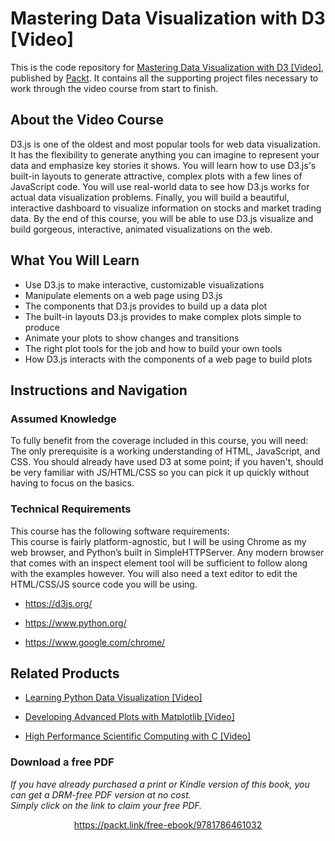 # Mastering Data Visualization with D3 [Video]
This is the code repository for [Mastering Data Visualization with D3 [Video]](https://www.packtpub.com/web-development/mastering-data-visualization-d3-video?utm_source=github&utm_medium=repository&utm_campaign=9781786461032), published by [Packt](https://www.packtpub.com/?utm_source=github). It contains all the supporting project files necessary to work through the video course from start to finish.
## About the Video Course
D3.js is one of the oldest and most popular tools for web data visualization. It has the flexibility to generate anything you can imagine to represent your data and emphasize key stories it shows.
You will learn how to use D3.js's built-in layouts to generate attractive, complex plots with a few lines of JavaScript code. You will use real-world data to see how D3.js works for actual data visualization problems. Finally, you will build a beautiful, interactive dashboard to visualize information on stocks and market trading data.
By the end of this course, you will be able to use D3.js visualize and build gorgeous, interactive, animated visualizations on the web.

<H2>What You Will Learn</H2>
<DIV class=book-info-will-learn-text>
<UL>
<LI>Use D3.js to make interactive, customizable visualizations
<LI>Manipulate elements on a web page using D3.js
<LI>The components that D3.js provides to build up a data plot
<LI>The built-in layouts D3.js provides to make complex plots simple to produce
<LI>Animate your plots to show changes and transitions
<LI>The right plot tools for the job and how to build your own tools
<LI>How D3.js interacts with the components of a web page to build plots </LI></UL></DIV>

## Instructions and Navigation
### Assumed Knowledge
To fully benefit from the coverage included in this course, you will need:<br/>
The only prerequisite is a working understanding of HTML, JavaScript, and CSS. You should already have used D3 at some point; if you haven't, should be very familiar with JS/HTML/CSS so you can pick it up quickly without having to focus on the basics.
### Technical Requirements
This course has the following software requirements:<br/>
This course is fairly platform-agnostic, but I will be using Chrome as my web browser, and Python’s built in SimpleHTTPServer.  Any modern browser that comes with an inspect element tool will be sufficient to follow along with the examples however. You will also need a text editor to edit the HTML/CSS/JS source code you will be using.

- https://d3js.org/

- https://www.python.org/

- https://www.google.com/chrome/

## Related Products
* [Learning Python Data Visualization [Video]](https://www.packtpub.com/big-data-and-business-intelligence/learning-python-data-visualization-video-0?utm_source=github&utm_medium=repository&utm_campaign=9781785886102)

* [Developing Advanced Plots with Matplotlib [Video]](https://www.packtpub.com/big-data-and-business-intelligence/developing-advanced-plots-matplotlib-video?utm_source=github&utm_medium=repository&utm_campaign=9781788627825)

* [High Performance Scientific Computing with C [Video]](https://www.packtpub.com/application-development/high-performance-scientific-computing-c-video?utm_source=github&utm_medium=repository&utm_campaign=9781789137842)

### Download a free PDF

 <i>If you have already purchased a print or Kindle version of this book, you can get a DRM-free PDF version at no cost.<br>Simply click on the link to claim your free PDF.</i>
<p align="center"> <a href="https://packt.link/free-ebook/9781786461032">https://packt.link/free-ebook/9781786461032 </a> </p>
